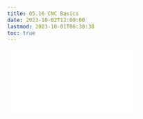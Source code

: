 ```yaml
---
title: 05.16 CNC Basics
date: 2023-10-02T12:00:00
lastmod: 2023-10-01T06:38:38
toc: true
---
```


![Link to included file content](../../../../digital-fabrication/cnc/cnc-basics.md)
